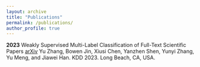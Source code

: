 ```yaml
---
layout: archive
title: "Publications"
permalink: /publications/
author_profile: true
---
```


**2023**
Weakly Supervised Multi-Label Classification of Full-Text Scientific Papers [arXiv](https://arxiv.org/abs/2306.14003)
Yu Zhang, Bowen Jin, Xiusi Chen, Yanzhen Shen, Yunyi Zhang, Yu Meng, and Jiawei Han.
KDD 2023. Long Beach, CA, USA.
